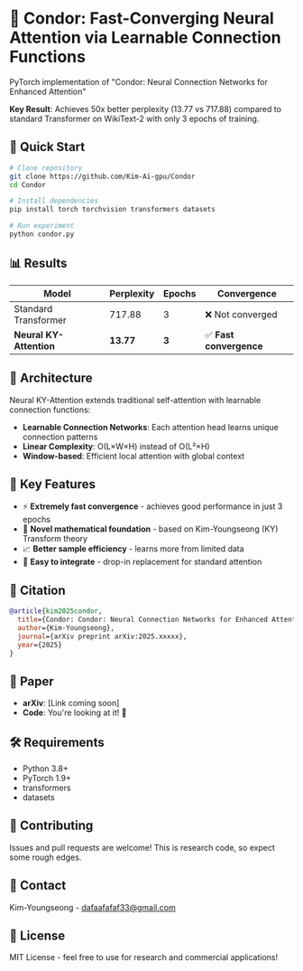 # 🦅 Condor: Fast-Converging Neural Attention via Learnable Connection Functions

PyTorch implementation of "Condor: Neural Connection Networks for Enhanced Attention" 

**Key Result**: Achieves 50x better perplexity (13.77 vs 717.88) compared to standard Transformer on WikiText-2 with only 3 epochs of training.

## 🚀 Quick Start

```bash
# Clone repository
git clone https://github.com/Kim-Ai-gpu/Condor
cd Condor

# Install dependencies
pip install torch torchvision transformers datasets

# Run experiment
python condor.py
```

## 📊 Results

| Model | Perplexity | Epochs | Convergence |
|-------|------------|--------|-------------|
| Standard Transformer | 717.88 | 3 | ❌ Not converged |
| **Neural KY-Attention** | **13.77** | **3** | ✅ **Fast convergence** |

## 🔧 Architecture

Neural KY-Attention extends traditional self-attention with learnable connection functions:

- **Learnable Connection Networks**: Each attention head learns unique connection patterns
- **Linear Complexity**: O(L×W×H) instead of O(L²×H) 
- **Window-based**: Efficient local attention with global context

## 🎯 Key Features

- ⚡ **Extremely fast convergence** - achieves good performance in just 3 epochs
- 🧠 **Novel mathematical foundation** - based on Kim-Youngseong (KY) Transform theory
- 📈 **Better sample efficiency** - learns more from limited data
- 🔧 **Easy to integrate** - drop-in replacement for standard attention

## 📝 Citation

```bibtex
@article{kim2025condor,
  title={Condor: Condor: Neural Connection Networks for Enhanced Attention},
  author={Kim-Youngseong},
  journal={arXiv preprint arXiv:2025.xxxxx},
  year={2025}
}
```

## 📄 Paper

- **arXiv**: [Link coming soon]
- **Code**: You're looking at it! 🎉

## 🛠 Requirements

- Python 3.8+
- PyTorch 1.9+
- transformers
- datasets

## 🤝 Contributing

Issues and pull requests are welcome! This is research code, so expect some rough edges.

## 📧 Contact

Kim-Youngseong - dafaafafaf33@gmail.com

## 📜 License

MIT License - feel free to use for research and commercial applications!
